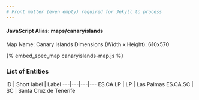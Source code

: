 ```yaml
---
# Front matter (even empty) required for Jekyll to process
---
```


#### JavaScript Alias: maps/canaryislands

Map Name: Canary Islands
Dimensions (Width x Height): 610x570



{% embed_spec_map canaryislands-map.js %}

### List of Entities

ID | Short label | Label
---|---|---|---
ES.CA.LP | LP | Las Palmas
ES.CA.SC | SC | Santa Cruz de Tenerife